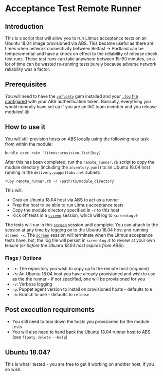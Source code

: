 # Acceptance Test Remote Runner

## Introduction

This is a script that will allow you to run Litmus acceptance tests on an Ubuntu 18.04 image provisioned via ABS.
This became useful as there are times when network connectivity between Belfast -> Portland can be temperamental and have a knock on effect to the reliability of release check test runs.
These test runs can take anywhere between 15-90 minutes, so a lot of time can be wasted re-running tests purely because adverse network reliability was a factor.


## Prerequisites

You will need to have the [`vmfloaty`][vmfloaty-gem] gem installed and your [`.fog` file configured][fog-file-config] with your ABS authentication token.
Basically, everything you would nomrally have set up if you are an IAC team member and you release modules! :smiley:

## How to use it

You will still provision hosts on ABS locally using the following rake task from within the module:

```shell script
bundle exec rake 'litmus:provision_list[key]'
```

After this has been completed, run the `remote_runner.rb` script to copy the module directory (including the `inventory.yaml`) to an Ubuntu 18.04 host running in the `delivery.puppetlabs.net` subnet:

```shell script
ruby remote_runner.rb -r /path/to/module_directory
```

This will:
- Grab an Ubuntu 18.04 host via ABS to act as a runner
- Prep the host to be able to run Litmus acceptance tests
- Copy the module directory specified in `-r` to this host
- Kick off tests in a [`screen`][gnu-screen] session, which will log to `screenlog.0`

The tests will run in this [`screen`][gnu-screen] session until complete.
You can attach to the session at any time by logging on to the Ubuntu 18.04 host and running `screen -x`.
The [`screen`][gnu-screen] session will terminate when the Litmus acceptance tests have, but, the log file will persist in `screenlog.0` to review at your own leisure (_or before the Ubuntu 18.04 host expires from ABS!_)

### Flags / Options

- `-r`: The repository you wish to copy up to the remote host (_required_)
- `-h`: An Ubuntu 18.04 host you have already provisioned and wish to use as the the runner - if not specified, one will be provisioned for you
- `-v`: Verbose logging
- `-p`: Puppet agent version to install on provisioned hosts - defaults to `6`
- `-b`: Branch to use - defaults to `release`

## Post execution requirements

- You still need to tear down the hosts you provisioned for the module tests
- You will also need to hand back the Ubuntu 18.04 runner host to ABS (see `floaty delete --help`)

## Ubuntu 18.04?

This is what I tested - you are free to get it working on another host, if you so wish.

[vmfloaty-gem]:     https://github.com/puppetlabs/vmfloaty
[fog-file-config]:  https://github.com/puppetlabs/provision#abs
[gnu-screen]:       https://www.gnu.org/software/screen/screen.html
